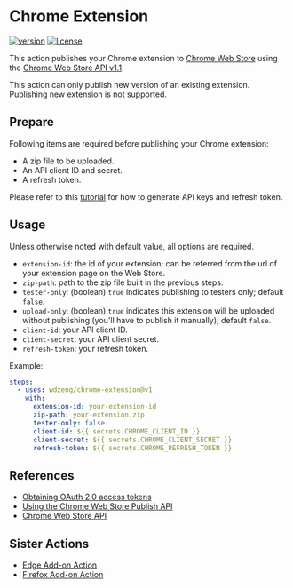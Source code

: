 # Chrome Extension

[![version](https://img.shields.io/github/v/release/wdzeng/chrome-extension)](https://github.com/wdzeng/chrome-extension/releases/latest)
[![license](https://img.shields.io/github/license/wdzeng/chrome-extension?color=red)](https://github.com/wdzeng/chrome-extension/blob/main/LICENSE)

This action publishes your Chrome extension to
[Chrome Web Store](https://chrome.google.com/webstore/) using the
[Chrome Web Store API v1.1](https://developer.chrome.com/docs/webstore/api_index/#items).

This action can only publish new version of an existing extension. Publishing new extension is not
supported.

## Prepare

Following items are required before publishing your Chrome extension:

- A zip file to be uploaded.
- An API client ID and secret.
- A refresh token.

Please refer to this [tutorial](https://developer.chrome.com/docs/webstore/using_webstore_api/) for
how to generate API keys and refresh token.

## Usage

Unless otherwise noted with default value, all options are required.

- `extension-id`: the id of your extension; can be referred from the url of your extension page on
  the Web Store.
- `zip-path`: path to the zip file built in the previous steps.
- `tester-only`: (boolean) `true` indicates publishing to testers only; default `false`.
- `upload-only`: (boolean) `true` indicates this extension will be uploaded without publishing
  (you'll have to publish it manually); default `false`.
- `client-id`: your API client ID.
- `client-secret`: your API client secret.
- `refresh-token`: your refresh token.

Example:

```yaml
steps:
  - uses: wdzeng/chrome-extension@v1
    with:
      extension-id: your-extension-id
      zip-path: your-extension.zip
      tester-only: false
      client-id: ${{ secrets.CHROME_CLIENT_ID }}
      client-secret: ${{ secrets.CHROME_CLIENT_SECRET }}
      refresh-token: ${{ secrets.CHROME_REFRESH_TOKEN }}
```

## References

- [Obtaining OAuth 2.0 access tokens](https://developers.google.com/identity/protocols/oauth2/web-server#httprest_1)
- [Using the Chrome Web Store Publish API](https://developer.chrome.com/docs/webstore/using_webstore_api/)
- [Chrome Web Store API](https://developer.chrome.com/docs/webstore/api_index/)

## Sister Actions

- [Edge Add-on Action](https://github.com/wdzeng/edge-addon)
- [Firefox Add-on Action](https://github.com/wdzeng/firefox-addon)
